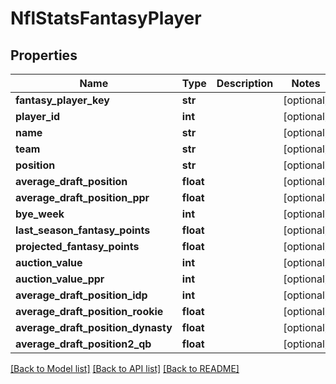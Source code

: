 # NflStatsFantasyPlayer

## Properties
Name | Type | Description | Notes
------------ | ------------- | ------------- | -------------
**fantasy_player_key** | **str** |  | [optional] 
**player_id** | **int** |  | [optional] 
**name** | **str** |  | [optional] 
**team** | **str** |  | [optional] 
**position** | **str** |  | [optional] 
**average_draft_position** | **float** |  | [optional] 
**average_draft_position_ppr** | **float** |  | [optional] 
**bye_week** | **int** |  | [optional] 
**last_season_fantasy_points** | **float** |  | [optional] 
**projected_fantasy_points** | **float** |  | [optional] 
**auction_value** | **int** |  | [optional] 
**auction_value_ppr** | **int** |  | [optional] 
**average_draft_position_idp** | **int** |  | [optional] 
**average_draft_position_rookie** | **float** |  | [optional] 
**average_draft_position_dynasty** | **float** |  | [optional] 
**average_draft_position2_qb** | **float** |  | [optional] 

[[Back to Model list]](../README.md#documentation-for-models) [[Back to API list]](../README.md#documentation-for-api-endpoints) [[Back to README]](../README.md)

